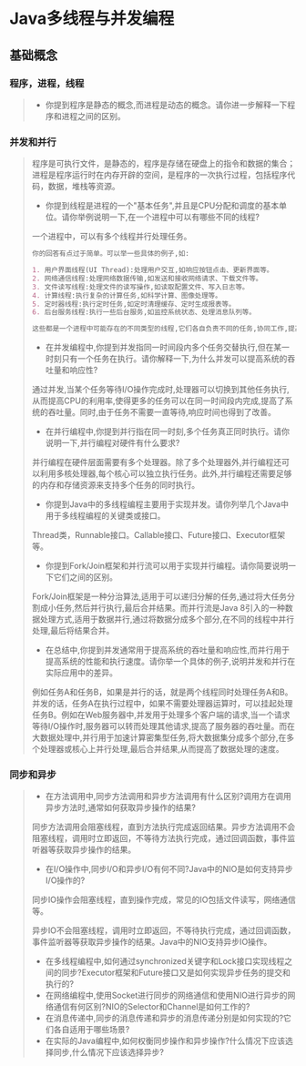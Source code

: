 # Java多线程与并发编程

## 基础概念

### 程序，进程，线程

> - 你提到程序是静态的概念,而进程是动态的概念。请你进一步解释一下程序和进程之间的区别。

### 并发和并行

> 程序是可执行文件，是静态的，程序是存储在硬盘上的指令和数据的集合；进程是程序运行时在内存开辟的空间，是程序的一次执行过程，包括程序代码，数据，堆栈等资源。
>
> - 你提到线程是进程的一个"基本任务",并且是CPU分配和调度的基本单位。请你举例说明一下,在一个进程中可以有哪些不同的线程?
>
> 一个进程中，可以有多个线程并行处理任务。
>
> ```markdown
> 你的回答有点过于简单。可以举一些具体的例子,如:
> 
> 1. 用户界面线程(UI Thread):处理用户交互,如响应按钮点击、更新界面等。
> 2. 网络通信线程:处理网络数据传输,如发送和接收网络请求、下载文件等。
> 3. 文件读写线程:处理文件的读写操作,如读取配置文件、写入日志等。
> 4. 计算线程:执行复杂的计算任务,如科学计算、图像处理等。
> 5. 定时器线程:执行定时任务,如定时清理缓存、定时生成报表等。
> 6. 后台服务线程:执行一些后台服务,如监控系统状态、处理消息队列等。
> 
> 这些都是一个进程中可能存在的不同类型的线程,它们各自负责不同的任务,协同工作,提高了系统的并发性和效率。在实际应用中,根据具体的需求和设计,可以创建和管理多个不同功能的线程,实现复杂的业务逻辑。
> ```
>
> 
>
> - 在并发编程中,你提到并发指同一时间段内多个任务交替执行,但在某一时刻只有一个任务在执行。请你解释一下,为什么并发可以提高系统的吞吐量和响应性?
>
> 通过并发,当某个任务等待I/O操作完成时,处理器可以切换到其他任务执行,从而提高CPU的利用率,使得更多的任务可以在同一时间段内完成,提高了系统的吞吐量。同时,由于任务不需要一直等待,响应时间也得到了改善。
>
> - 在并行编程中,你提到并行指在同一时刻,多个任务真正同时执行。请你说明一下,并行编程对硬件有什么要求?
>
> 并行编程在硬件层面需要有多个处理器。除了多个处理器外,并行编程还可以利用多核处理器,每个核心可以独立执行任务。此外,并行编程还需要足够的内存和存储资源来支持多个任务的同时执行。
>
> - 你提到Java中的多线程编程主要用于实现并发。请你列举几个Java中用于多线程编程的关键类或接口。
>
> Thread类，Runnable接口。Callable接口、Future接口、Executor框架等。
>
> - 你提到Fork/Join框架和并行流可以用于实现并行编程。请你简要说明一下它们之间的区别。
>
> Fork/Join框架是一种分治算法,适用于可以递归分解的任务,通过将大任务分割成小任务,然后并行执行,最后合并结果。而并行流是Java 8引入的一种数据处理方式,适用于数据并行,通过将数据分成多个部分,在不同的线程中并行处理,最后将结果合并。
>
> - 在总结中,你提到并发通常用于提高系统的吞吐量和响应性,而并行用于提高系统的性能和执行速度。请你举一个具体的例子,说明并发和并行在实际应用中的差异。
>
> 例如任务A和任务B，如果是并行的话，就是两个线程同时处理任务A和B。并发的话，任务A在执行过程中，如果不需要处理器运算时，可以挂起处理任务B。例如在Web服务器中,并发用于处理多个客户端的请求,当一个请求等待I/O操作时,服务器可以转而处理其他请求,提高了服务器的吞吐量。而在大数据处理中,并行用于加速计算密集型任务,将大数据集分成多个部分,在多个处理器或核心上并行处理,最后合并结果,从而提高了数据处理的速度。

### 同步和异步

> - 在方法调用中,同步方法调用和异步方法调用有什么区别?调用方在调用异步方法时,通常如何获取异步操作的结果?
>
> 同步方法调用会阻塞线程，直到方法执行完成返回结果。异步方法调用不会阻塞线程，调用时立即返回，不等待方法执行完成，通过回调函数，事件监听器等获取异步操作的结果。
>
> - 在I/O操作中,同步I/O和异步I/O有何不同?Java中的NIO是如何支持异步I/O操作的?
>
> 同步IO操作会阻塞线程，直到操作完成，常见的IO包括文件读写，网络通信等。
>
> 异步IO不会阻塞线程，调用时立即返回，不等待执行完成，通过回调函数，事件监听器等获取异步操作的结果。Java中的NIO支持异步IO操作。
>
> - 在多线程编程中,如何通过synchronized关键字和Lock接口实现线程之间的同步?Executor框架和Future接口又是如何实现异步任务的提交和执行的?
> - 在网络编程中,使用Socket进行同步的网络通信和使用NIO进行异步的网络通信有何区别?NIO的Selector和Channel是如何工作的?
> - 在消息传递中,同步的消息传递和异步的消息传递分别是如何实现的?它们各自适用于哪些场景?
> - 在实际的Java编程中,如何权衡同步操作和异步操作?什么情况下应该选择同步,什么情况下应该选择异步?